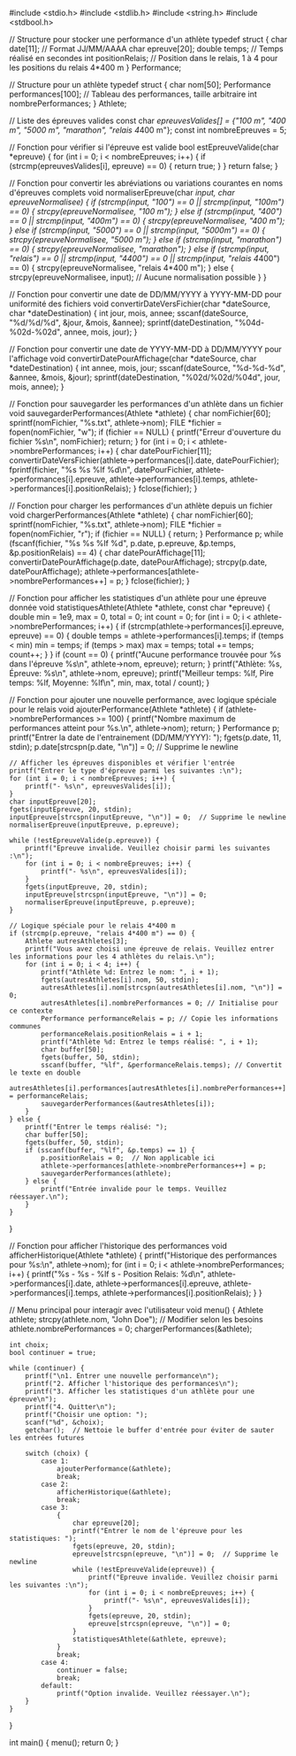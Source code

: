#include <stdio.h>
#include <stdlib.h>
#include <string.h>
#include <stdbool.h>

// Structure pour stocker une performance d'un athlète
typedef struct {
    char date[11];  // Format JJ/MM/AAAA
    char epreuve[20];
    double temps;   // Temps réalisé en secondes
    int positionRelais; // Position dans le relais, 1 à 4 pour les positions du relais 4*400 m
} Performance;

// Structure pour un athlète
typedef struct {
    char nom[50];
    Performance performances[100]; // Tableau des performances, taille arbitraire
    int nombrePerformances;
} Athlete;

// Liste des épreuves valides
const char *epreuvesValides[] = {"100 m", "400 m", "5000 m", "marathon", "relais 4*400 m"};
const int nombreEpreuves = 5;

// Fonction pour vérifier si l'épreuve est valide
bool estEpreuveValide(char *epreuve) {
    for (int i = 0; i < nombreEpreuves; i++) {
        if (strcmp(epreuvesValides[i], epreuve) == 0) {
            return true;
        }
    }
    return false;
}

// Fonction pour convertir les abréviations ou variations courantes en noms d'épreuves complets
void normaliserEpreuve(char *input, char *epreuveNormalisee) {
    if (strcmp(input, "100") == 0 || strcmp(input, "100m") == 0) {
        strcpy(epreuveNormalisee, "100 m");
    } else if (strcmp(input, "400") == 0 || strcmp(input, "400m") == 0) {
        strcpy(epreuveNormalisee, "400 m");
    } else if (strcmp(input, "5000") == 0 || strcmp(input, "5000m") == 0) {
        strcpy(epreuveNormalisee, "5000 m");
    } else if (strcmp(input, "marathon") == 0) {
        strcpy(epreuveNormalisee, "marathon");
    } else if (strcmp(input, "relais") == 0 || strcmp(input, "4*400") == 0 || strcmp(input, "relais 4*400") == 0) {
        strcpy(epreuveNormalisee, "relais 4*400 m");
    } else {
        strcpy(epreuveNormalisee, input);  // Aucune normalisation possible
    }
}

// Fonction pour convertir une date de DD/MM/YYYY à YYYY-MM-DD pour uniformité des fichiers
void convertirDateVersFichier(char *dateSource, char *dateDestination) {
    int jour, mois, annee;
    sscanf(dateSource, "%d/%d/%d", &jour, &mois, &annee);
    sprintf(dateDestination, "%04d-%02d-%02d", annee, mois, jour);
}

// Fonction pour convertir une date de YYYY-MM-DD à DD/MM/YYYY pour l'affichage
void convertirDatePourAffichage(char *dateSource, char *dateDestination) {
    int annee, mois, jour;
    sscanf(dateSource, "%d-%d-%d", &annee, &mois, &jour);
    sprintf(dateDestination, "%02d/%02d/%04d", jour, mois, annee);
}

// Fonction pour sauvegarder les performances d'un athlète dans un fichier
void sauvegarderPerformances(Athlete *athlete) {
    char nomFichier[60];
    sprintf(nomFichier, "%s.txt", athlete->nom);
    FILE *fichier = fopen(nomFichier, "w");
    if (fichier == NULL) {
        printf("Erreur d'ouverture du fichier %s\n", nomFichier);
        return;
    }
    for (int i = 0; i < athlete->nombrePerformances; i++) {
        char datePourFichier[11];
        convertirDateVersFichier(athlete->performances[i].date, datePourFichier);
        fprintf(fichier, "%s %s %lf %d\n", datePourFichier,
                athlete->performances[i].epreuve, athlete->performances[i].temps,
                athlete->performances[i].positionRelais);
    }
    fclose(fichier);
}

// Fonction pour charger les performances d'un athlète depuis un fichier
void chargerPerformances(Athlete *athlete) {
    char nomFichier[60];
    sprintf(nomFichier, "%s.txt", athlete->nom);
    FILE *fichier = fopen(nomFichier, "r");
    if (fichier == NULL) {
        return;
    }
    Performance p;
    while (fscanf(fichier, "%s %s %lf %d", p.date, p.epreuve, &p.temps, &p.positionRelais) == 4) {
        char datePourAffichage[11];
        convertirDatePourAffichage(p.date, datePourAffichage);
        strcpy(p.date, datePourAffichage);
        athlete->performances[athlete->nombrePerformances++] = p;
    }
    fclose(fichier);
}

// Fonction pour afficher les statistiques d'un athlète pour une épreuve donnée
void statistiquesAthlete(Athlete *athlete, const char *epreuve) {
    double min = 1e9, max = 0, total = 0;
    int count = 0;
    for (int i = 0; i < athlete->nombrePerformances; i++) {
        if (strcmp(athlete->performances[i].epreuve, epreuve) == 0) {
            double temps = athlete->performances[i].temps;
            if (temps < min) min = temps;
            if (temps > max) max = temps;
            total += temps;
            count++;
        }
    }
    if (count == 0) {
        printf("Aucune performance trouvée pour %s dans l'épreuve %s\n", athlete->nom, epreuve);
        return;
    }
    printf("Athlète: %s, Épreuve: %s\n", athlete->nom, epreuve);
    printf("Meilleur temps: %lf, Pire temps: %lf, Moyenne: %lf\n", min, max, total / count);
}

// Fonction pour ajouter une nouvelle performance, avec logique spéciale pour le relais
void ajouterPerformance(Athlete *athlete) {
    if (athlete->nombrePerformances >= 100) {
        printf("Nombre maximum de performances atteint pour %s.\n", athlete->nom);
        return;
    }
    Performance p;
    printf("Entrer la date de l'entrainement (DD/MM/YYYY): ");
    fgets(p.date, 11, stdin);
    p.date[strcspn(p.date, "\n")] = 0;  // Supprime le newline

    // Afficher les épreuves disponibles et vérifier l'entrée
    printf("Entrer le type d'épreuve parmi les suivantes :\n");
    for (int i = 0; i < nombreEpreuves; i++) {
        printf("- %s\n", epreuvesValides[i]);
    }
    char inputEpreuve[20];
    fgets(inputEpreuve, 20, stdin);
    inputEpreuve[strcspn(inputEpreuve, "\n")] = 0;  // Supprime le newline
    normaliserEpreuve(inputEpreuve, p.epreuve);

    while (!estEpreuveValide(p.epreuve)) {
        printf("Epreuve invalide. Veuillez choisir parmi les suivantes :\n");
        for (int i = 0; i < nombreEpreuves; i++) {
            printf("- %s\n", epreuvesValides[i]);
        }
        fgets(inputEpreuve, 20, stdin);
        inputEpreuve[strcspn(inputEpreuve, "\n")] = 0;
        normaliserEpreuve(inputEpreuve, p.epreuve);
    }

    // Logique spéciale pour le relais 4*400 m
    if (strcmp(p.epreuve, "relais 4*400 m") == 0) {
        Athlete autresAthletes[3];
        printf("Vous avez choisi une épreuve de relais. Veuillez entrer les informations pour les 4 athlètes du relais.\n");
        for (int i = 0; i < 4; i++) {
            printf("Athlète %d: Entrez le nom: ", i + 1);
            fgets(autresAthletes[i].nom, 50, stdin);
            autresAthletes[i].nom[strcspn(autresAthletes[i].nom, "\n")] = 0;
            autresAthletes[i].nombrePerformances = 0; // Initialise pour ce contexte
            Performance performanceRelais = p; // Copie les informations communes
            performanceRelais.positionRelais = i + 1;
            printf("Athlète %d: Entrez le temps réalisé: ", i + 1);
            char buffer[50];
            fgets(buffer, 50, stdin);
            sscanf(buffer, "%lf", &performanceRelais.temps); // Convertit le texte en double
            autresAthletes[i].performances[autresAthletes[i].nombrePerformances++] = performanceRelais;
            sauvegarderPerformances(&autresAthletes[i]);
        }
    } else {
        printf("Entrer le temps réalisé: ");
        char buffer[50];
        fgets(buffer, 50, stdin);
        if (sscanf(buffer, "%lf", &p.temps) == 1) {
            p.positionRelais = 0;  // Non applicable ici
            athlete->performances[athlete->nombrePerformances++] = p;
            sauvegarderPerformances(athlete);
        } else {
            printf("Entrée invalide pour le temps. Veuillez réessayer.\n");
        }
    }
}

// Fonction pour afficher l'historique des performances
void afficherHistorique(Athlete *athlete) {
    printf("Historique des performances pour %s:\n", athlete->nom);
    for (int i = 0; i < athlete->nombrePerformances; i++) {
        printf("%s - %s - %lf s - Position Relais: %d\n", athlete->performances[i].date,
               athlete->performances[i].epreuve, athlete->performances[i].temps,
               athlete->performances[i].positionRelais);
    }
}

// Menu principal pour interagir avec l'utilisateur
void menu() {
    Athlete athlete;
    strcpy(athlete.nom, "John Doe");  // Modifier selon les besoins
    athlete.nombrePerformances = 0;
    chargerPerformances(&athlete);

    int choix;
    bool continuer = true;

    while (continuer) {
        printf("\n1. Entrer une nouvelle performance\n");
        printf("2. Afficher l'historique des performances\n");
        printf("3. Afficher les statistiques d'un athlète pour une épreuve\n");
        printf("4. Quitter\n");
        printf("Choisir une option: ");
        scanf("%d", &choix);
        getchar();  // Nettoie le buffer d'entrée pour éviter de sauter les entrées futures

        switch (choix) {
            case 1:
                ajouterPerformance(&athlete);
                break;
            case 2:
                afficherHistorique(&athlete);
                break;
            case 3:
                {
                    char epreuve[20];
                    printf("Entrer le nom de l'épreuve pour les statistiques: ");
                    fgets(epreuve, 20, stdin);
                    epreuve[strcspn(epreuve, "\n")] = 0;  // Supprime le newline
                    while (!estEpreuveValide(epreuve)) {
                        printf("Epreuve invalide. Veuillez choisir parmi les suivantes :\n");
                        for (int i = 0; i < nombreEpreuves; i++) {
                            printf("- %s\n", epreuvesValides[i]);
                        }
                        fgets(epreuve, 20, stdin);
                        epreuve[strcspn(epreuve, "\n")] = 0;
                    }
                    statistiquesAthlete(&athlete, epreuve);
                }
                break;
            case 4:
                continuer = false;
                break;
            default:
                printf("Option invalide. Veuillez réessayer.\n");
        }
    }
}

int main() {
    menu();
    return 0;
}
